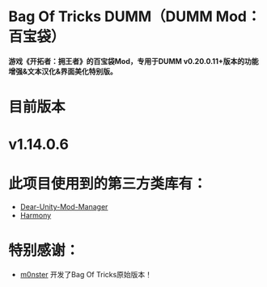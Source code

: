 # Bag Of Tricks DUMM（DUMM Mod：百宝袋）
#### 游戏《开拓者：拥王者》的百宝袋Mod，专用于DUMM v0.20.0.11+版本的功能增强&文本汉化&界面美化特别版。

#
# 目前版本
# v1.14.0.6

#
# 此项目使用到的第三方类库有：
- [Dear-Unity-Mod-Manager](https://github.com/legendaryhero1981/Dear-Unity-Mod-Manager)
- [Harmony](https://github.com/pardeike/Harmony)

#
# 特别感谢：
- [m0nster](https://www.nexusmods.com/pathfinderkingmaker/mods/26) 开发了Bag Of Tricks原始版本！
